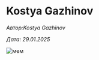 # Kostya Gazhinov
 
*Автор:Kostya Gazhinov*

*Дата: 29.01.2025*

![мем](https://sun9-43.userapi.com/impg/MwZ05o8fsGzVCBjiBu0nY4GKiVv7izFSPEIC9g/LwxD9Q9AYMA.jpg?size=605x807&quality=95&sign=dc1f4ce16672227506d3ecc6d0810d0a&c_uniq_tag=3h7kRywBj4qr9m53qVLLhrePj3YhW4bt1MGJ6tPhQQs&type=album)


